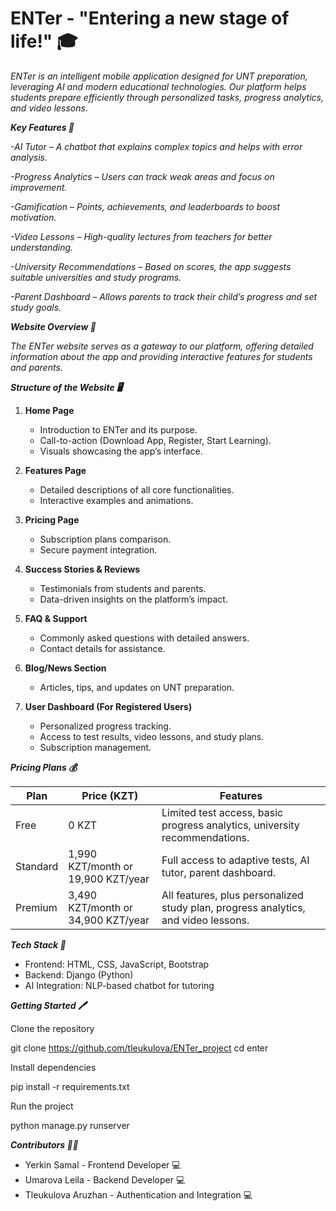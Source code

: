 # ENTer - "Entering a new stage of life!" 🎓

*ENTer is an intelligent mobile application designed for UNT preparation, leveraging AI and modern educational technologies. Our platform helps students prepare efficiently through personalized tasks, progress analytics, and video lessons.*

***Key Features 🚀***
 
*-AI Tutor – A chatbot that explains complex topics and helps with error analysis.*

*-Progress Analytics – Users can track weak areas and focus on improvement.*  

*-Gamification – Points, achievements, and leaderboards to boost motivation.*   

*-Video Lessons – High-quality lectures from teachers for better understanding.* 

*-University Recommendations – Based on scores, the app suggests suitable universities and study programs.*

*-Parent Dashboard – Allows parents to track their child’s progress and set study goals.*      

***Website Overview 🌟***

*The ENTer website serves as a gateway to our platform, offering detailed information about the app and providing interactive features for students and parents.*

***Structure of the Website 🖥️***

1. **Home Page**  
   - Introduction to ENTer and its purpose.  
   - Call-to-action (Download App, Register, Start Learning).  
   - Visuals showcasing the app’s interface.  

2. **Features Page**  
   - Detailed descriptions of all core functionalities.  
   - Interactive examples and animations.  

3. **Pricing Page**  
   - Subscription plans comparison.  
   - Secure payment integration.  

4. **Success Stories & Reviews**  
   - Testimonials from students and parents.  
   - Data-driven insights on the platform’s impact.  

5. **FAQ & Support**  
   - Commonly asked questions with detailed answers.  
   - Contact details for assistance.  

6. **Blog/News Section**  
   - Articles, tips, and updates on UNT preparation.  

7. **User Dashboard (For Registered Users)**  
   - Personalized progress tracking.  
   - Access to test results, video lessons, and study plans.  
   - Subscription management.  

***Pricing Plans 💰***

| Plan      | Price (KZT) | Features |
|-----------|------------|--------------------------------------------------------------|
| Free | 0 KZT     | Limited test access, basic progress analytics, university recommendations. |
| Standard | 1,990 KZT/month or 19,900 KZT/year | Full access to adaptive tests, AI tutor, parent dashboard. |
| Premium | 3,490 KZT/month or 34,900 KZT/year | All features, plus personalized study plan, progress analytics, and video lessons. |

***Tech Stack 📖***

- Frontend: HTML, CSS, JavaScript, Bootstrap  
- Backend: Django (Python)  
- AI Integration: NLP-based chatbot for tutoring    

***Getting Started 🖊️***

Clone the repository

git clone https://github.com/tleukulova/ENTer_project
cd enter

Install dependencies

pip install -r requirements.txt

Run the project

python manage.py runserver

***Contributors 👩‍🎓***

- Yerkin Samal - Frontend Developer 💻
- Umarova Leila - Backend Developer 💻
- Tleukulova Aruzhan - Authentication and Integration 💻


